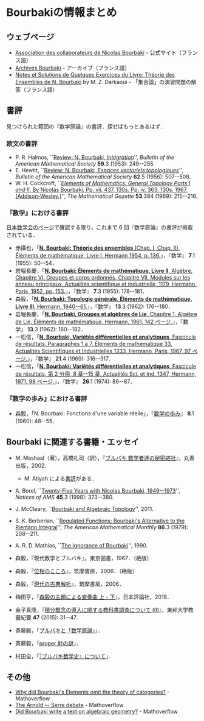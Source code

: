 # Bourbakiの情報まとめ

## ウェブページ

* [Association des collaborateurs de Nicolas Bourbaki](https://www.bourbaki.fr) - 公式サイト（フランス語）
* [Archives Bourbaki](http://archives-bourbaki.ahp-numerique.fr) - アーカイブ（フランス語）
* [Notes et Solutions de Quelques Exercices du Livre: Théorie des Ensembles de N. Bourbaki](https://arxiv.org/abs/1103.6255) by M. Z. Darkaoui - 「集合論」の演習問題の解答（フランス語）

## 書評

見つけられた範囲の『数学原論』の書評．探せばもっとあるはず．

### 欧文の書評

* P. R. Halmos, ``[Review: N. Bourbaki, *Intégration*](https://projecteuclid.org/euclid.bams/1183517927)'', *Bulletin of the American Mathematical Society* **59**.3 (1953): 249--255.
* E. Hewitt, ``[Review: N. Bourbaki, *Espaces vectoriels topologiques*](https://projecteuclid.org/euclid.bams/1183520999)'', *Bulletin of the American Mathematical Society* **62**.5 (1956): 507--508.
* W. H. Cockcroft, ``[*Elements of Mathematics: General Topology Parts I and II*. By Nicolas Bourbaki. Pp. vii, 437. 130s. Pp. iv, 363. 130s. 1967. (Addison-Wesley.)](https://www.cambridge.org/core/journals/mathematical-gazette/article/abs/elements-of-mathematics-general-topology-parts-i-and-ii-by-nicolas-bourbaki-pp-vii-437-130s-pp-iv-363-130s-1967-addisonwesley/8DBC3E7A869ED34547A2E2DD81ED5F6C)'', *The Mathematical Gazette* **53**.384 (1969): 215--216.

### 『数学』における書評

[日本数学会のページ](https://www.mathsoc.jp/publications/sugaku/dbase/sugaku_br.html)で確認する限り，これまで 6 回『数学原論』の書評が掲載されている．

* 赤攝也，「[**N. Bourbaki: Théorie des ensembles** (Chap. I, Chap. II), Éléments de mathématique, Livre I, Hermann 1954, p. 136.](https://www.jstage.jst.go.jp/article/sugaku1947/7/1/7_1_49/_article/-char/ja)」，『数学』 **7**.1 (1955): 50--54．
* 岩堀長慶，「[**N. Bourbaki: Éléments de mathématique, Livre II**, Algèbre, Chapitre VI. Groupes et corps ordonnés, Chapitre VII. Modules sur les anneau principaux, Actualités scientifique et industrielle, 1179, Hermann, Paris, 1952, pp. 153.](https://www.jstage.jst.go.jp/article/sugaku1947/7/1/7_1_49/_article/-char/ja)」，『数学』 **7**.3 (1955): 178--181．
* 森毅，「[**N. Bourbaki: Topologie générale, Éléments de mathématique, Livre III**, Hermann, 1940--61.](https://www.jstage.jst.go.jp/article/sugaku1947/13/3/13_3_176/_article/-char/ja/)」，『数学』 **13**.3 (1962): 176--180．
* 岩堀長慶，「[**N. Bourbaki, Groupes et algèbres de Lie**, Chapitre 1, Algèbre de Lie, Éléments de mathématique, Hermann, 1961, 142 ページ.](https://www.jstage.jst.go.jp/article/sugaku1947/13/3/13_3_176/_article/-char/ja/)」，『数学』 **13**.3 (1962): 180--182．
* 一松信，「[**N. Bourbaki, Variétés différentielles et analytiques**, Fascicule de résultats. Paragraphes 1 à 7, Éléments de mathématique 33, Actualités Scientifiques et Industrielles 1333, Hermann, Paris, 1967, 97 ページ.](https://www.jstage.jst.go.jp/article/sugaku1947/21/4/21_4_299/_article/-char/ja/)」，『数学』 **21**.4 (1969): 316--317．
* 一松信，「[**N. Bourbaki: Variétés différentielles et analytiques**, Fascicule de résultats, 第 2 分冊, 8 章--15 章, Actualités Sci. et Ind. 1347, Hermann, 1971, 99 ページ.](https://www.jstage.jst.go.jp/article/sugaku1947/26/1/26_1_79/_article/-char/ja/)」，『数学』 **26**.1 (1974): 86--87．

### 『数学の歩み』における書評

* 森毅，「N. Bourbaki: Fonctions d'une variable réelle」，『[数学の歩み](https://www.ms.u-tokyo.ac.jp/~noguchi/SugakuAyumi/)』 **8**.1 (1960): 48--55．

## Bourbaki に関連する書籍・エッセイ

* M. Mashaal（著），高橋礼司（訳），『[ブルバキ 数学者達の秘密結社](https://www.maruzen-publishing.co.jp/item/b294332.html)』，丸善出版，2002．
  * M. Atiyah による[書評](https://www.ams.org/notices/200709/tx070901150p.pdf)がある．
* A. Borel, ``[Twenty-Five Years with Nicolas Bourbaki, 1949--1973](https://www.ams.org/journals/notices/199803/borel.pdf)'', *Notices of AMS* **45**.3 (1998): 373--380.
* J. McCleary, ``[Bourbaki and Algebraic Topology](https://pages.vassar.edu/mccleary/files/2011/04/BourbakiAlgTop.pdf)'', 2011.
* S. K. Berberian, ``[Regulated Functions: Bourbaki's Alternative to the Riemann Integral](https://www.jstor.org/stable/2321526)'', *The American Mathematical Monthly* **86**.3 (1979): 208--211. 
* A. R. D. Mathias, ``[The Ignorance of Bourbaki](https://www.dpmms.cam.ac.uk/~ardm/bourbaki.pdf)'', 1990.

* 森毅，『現代数学とブルバキ』，東京図書，1967．（絶版）
* 森毅，『[位相のこころ](https://www.chikumashobo.co.jp/product/9784480089571/)』，筑摩書房，2006．（絶版）
* 森毅，『[現代の古典解析](https://www.chikumashobo.co.jp/product/9784480090102/)』，筑摩書房，2006．
* 梅田亨，『[森毅の主題による変奏曲 上・下](https://www.nippyo.co.jp/shop/book/7696.html)』，日本評論社，2018．
* 金子真隆，『[積分概念の導入に関する教科書調査について (II)](https://mylibrary.toho-u.ac.jp/webopac/TD70525281)』，東邦大学教養紀要 **47** (2015): 31--47．
* 斎藤毅，「[ブルバキと「数学原論」](https://www.ms.u-tokyo.ac.jp/~t-saito/jd/bourbakib.pdf)」．
* 斎藤毅，「[proper 射の謎](https://www.ms.u-tokyo.ac.jp/~t-saito/jd/proper.pdf)」．
* 村田全，「[『ブルバキ数学史』について](http://fomalhautpsa.sakura.ne.jp/Science/Murata/bourbaki-utf.pdf)」．

## その他

* [Why did Bourbaki's Élements omit the theory of categories?](https://mathoverflow.net/q/131657) - Mathoverflow
* [The Arnold -- Serre debate](https://mathoverflow.net/q/153604) - Mathoverflow
* [Did Bourbaki write a text on algebraic geometry?](https://mathoverflow.net/q/200513) - Mathoverflow
